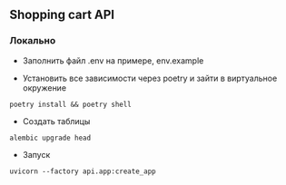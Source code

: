 ## Shopping cart API

### Локально

* Заполнить файл .env на примере, env.example

* Установить все зависимости через poetry и зайти в виртуальное окружение

```
poetry install && poetry shell
```

* Создать таблицы

```
alembic upgrade head
```

* Запуск

```
uvicorn --factory api.app:create_app
```
